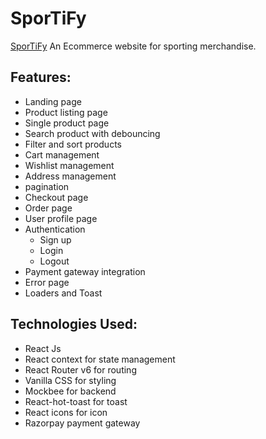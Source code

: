 # SporTiFy

[SporTiFy](https://sportify-onlysports.netlify.app/) An Ecommerce website for sporting merchandise.

## Features:

- Landing page
- Product listing page
- Single product page
- Search product with debouncing
- Filter and sort products
- Cart management
- Wishlist management
- Address management
- pagination
- Checkout page
- Order page
- User profile page
- Authentication
  - Sign up
  - Login
  - Logout
- Payment gateway integration
- Error page
- Loaders and Toast

## Technologies Used:

- React Js
- React context for state management
- React Router v6 for routing
- Vanilla CSS for styling
- Mockbee for backend
- React-hot-toast for toast
- React icons for icon
- Razorpay payment gateway
